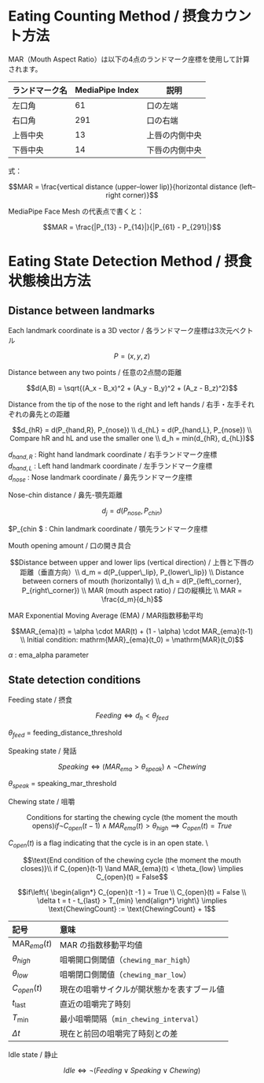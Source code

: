 # Eating Counting Method / 摂食カウント方法

MAR（Mouth Aspect Ratio）は以下の4点のランドマーク座標を使用して計算されます。  

| ランドマーク名 | MediaPipe Index | 説明 |
|----------------|------------------|------|
| 左口角 | 61 | 口の左端 |
| 右口角 | 291 | 口の右端 |
| 上唇中央 | 13 | 上唇の内側中央 |
| 下唇中央 | 14 | 下唇の内側中央 |

式：
```math
MAR = \frac{vertical distance (upper–lower lip)}{horizontal distance (left–right corner)}
```

MediaPipe Face Mesh の代表点で書くと：
```math
MAR = \frac{|P_{13} - P_{14}|}{|P_{61} - P_{291}|}
```

# Eating State Detection Method / 摂食状態検出方法
## Distance between landmarks
Each landmark coordinate is a 3D vector / 各ランドマーク座標は3次元ベクトル
```math
P = (x, y, z)
```

Distance between any two points / 任意の2点間の距離
```math
d(A,B) = \sqrt{(A_x - B_x)^2 + (A_y - B_y)^2 + (A_z - B_z)^2}
```

Distance from the tip of the nose to the right and left hands / 右手・左手それぞれの鼻先との距離
```math
d_{hR} = d(P_{hand,R}, P_{nose}) \\
d_{hL} = d(P_{hand,L}, P_{nose}) \\
Compare hR and hL and use the smaller one \\
d_h = min(d_{hR}, d_{hL})
```
$d_{hand,R}$ : Right hand landmark coordinate / 右手ランドマーク座標  
$d_{hand,L}$ : Left hand landmark coordinate / 左手ランドマーク座標  
$d_{nose}$ : Nose landmark coordinate / 鼻先ランドマーク座標

Nose-chin distance / 鼻先-顎先距離
```math
d_j = d(P_{nose}, P_{chin})
```
$P_{chin $ : Chin landmark coordinate / 顎先ランドマーク座標

Mouth opening amount / 口の開き具合
```math
Distance between upper and lower lips (vertical direction) / 上唇と下唇の距離（垂直方向）\\
d_m = d(P_{upper\_lip}, P_{lower\_lip}) \\

Distance between corners of mouth (horizontally) \\
d_h = d(P_{left\_corner}, P_{right\_corner}) \\

MAR (mouth aspect ratio) / 口の縦横比 \\
MAR = \frac{d_m}{d_h}
```

MAR Exponential Moving Average (EMA) / MAR指数移動平均
```math
MAR_{ema}(t) = \alpha \cdot MAR(t) + (1 - \alpha) \cdot MAR_{ema}(t-1) \\
Initial condition: mathrm{MAR}_{ema}(t_0) = \mathrm{MAR}(t_0)
```
$\alpha$ : ema_alpha parameter

## State detection conditions
Feeding state / 摂食
```math
Feeding \iff d_h < \theta_{feed}
```
$\theta_{feed}$ = feeding_distance_threshold

Speaking state / 発話
```math
Speaking \iff (MAR_{ema} > \theta_{speak}) \land \neg Chewing
```
$\theta_{speak}$ = speaking_mar_threshold

Chewing state / 咀嚼
```math
\text{Conditions for starting the chewing cycle (the moment the mouth opens)}
if \neg C_{open}(t-1) \land MAR_{ema}(t) > \theta_{high} \implies C_{open}(t) = True
```
$C_{open}(t)$ is a flag indicating that the cycle is in an open state. \\

```math
\text{End condition of the chewing cycle (the moment the mouth closes)}\\
if C_{open}(t-1) \land MAR_{ema}(t) < \theta_{low} \implies C_{open}(t) = False
```
```math
if\left\{
\begin{align*}
C_{open}(t -1 ) = True \\
C_{open}(t) = False \\
\delta t = t - t_{last} > T_{min}
\end{align*}
\right\}

\implies \text{ChewingCount} := \text{ChewingCount} + 1
```
| 記号                      | 意味                             |
| :---------------------- | :----------------------------- |
| $\mathrm{MAR}_{ema}(t)$ | MAR の指数移動平均値                   |
| $\theta_{high}$         | 咀嚼開口側閾値（`chewing_mar_high`）    |
| $\theta_{low}$          | 咀嚼閉口側閾値（`chewing_mar_low`）     |
| $C_{open}(t)$           | 現在の咀嚼サイクルが開状態かを表すブール値          |
| $t_{\text{last}}$       | 直近の咀嚼完了時刻                      |
| $T_{\min}$              | 最小咀嚼間隔（`min_chewing_interval`） |
| $\Delta t$              | 現在と前回の咀嚼完了時刻との差                |

Idle state / 静止
```math
Idle \iff \neg (Feeding \lor Speaking \lor Chewing)
```